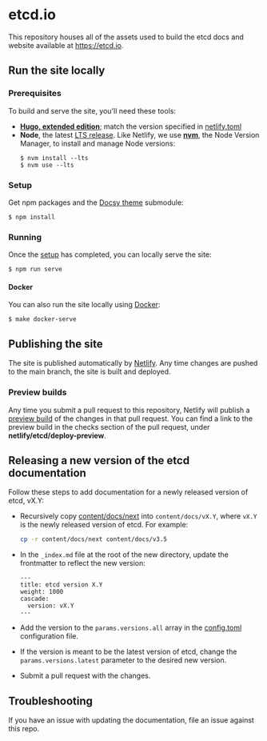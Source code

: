 # etcd.io

This repository houses all of the assets used to build the etcd docs and website available at https://etcd.io.

## Run the site locally

### Prerequisites

To build and serve the site, you'll need these tools:

- **[Hugo, extended edition][hugo-install]**; match the version specified in
  [netlify.toml](netlify.toml)
- **Node**, the latest [LTS release][]. Like Netlify, we use **[nvm][]**, the
  Node Version Manager, to install and manage Node versions:
  ```console
  $ nvm install --lts
  $ nvm use --lts
  ```

### Setup

Get npm packages and the [Docsy theme](https://www.docsy.dev/) submodule:

```console
$ npm install 
```

### Running

Once the [setup](#setup) has completed, you can locally serve the site:

```console
$ npm run serve
```

#### Docker

You can also run the site locally using [Docker](https://docker.com):

```console
$ make docker-serve
```

## Publishing the site

The site is published automatically by [Netlify](https://netlify.com). Any time
changes are pushed to the main branch, the site is built and deployed.

### Preview builds

Any time you submit a pull request to this repository, Netlify will publish a
[preview
build](https://www.netlify.com/blog/2016/07/20/introducing-deploy-previews-in-netlify/)
of the changes in that pull request. You can find a link to the preview build in
the checks section of the pull request, under **netlify/etcd/deploy-preview**.

## Releasing a new version of the etcd documentation

Follow these steps to add documentation for a newly released version of etcd, vX.Y:

* Recursively copy [content/docs/next](content/docs/next) into
  `content/docs/vX.Y`, where `vX.Y` is the newly released version of etcd. For example:

    ```bash
    cp -r content/docs/next content/docs/v3.5
    ```

* In the `_index.md` file at the root of the new directory, update the frontmatter
  to reflect the new version:
  ```
  ---
  title: etcd version X.Y
  weight: 1000
  cascade:
    version: vX.Y
  ---
  ```
* Add the version to the `params.versions.all` array in the
  [config.toml](config.toml) configuration file.
* If the version is meant to be the latest version of etcd, change the
  `params.versions.latest` parameter to the desired new version.
* Submit a pull request with the changes.

## Troubleshooting

If you have an issue with updating the documentation, file an issue against this
repo.

[hugo-install]: https://gohugo.io/getting-started/installing
[LTS release]: https://nodejs.org/en/about/releases/
[nvm]: https://github.com/nvm-sh/nvm/blob/master/README.md#installing-and-updating
